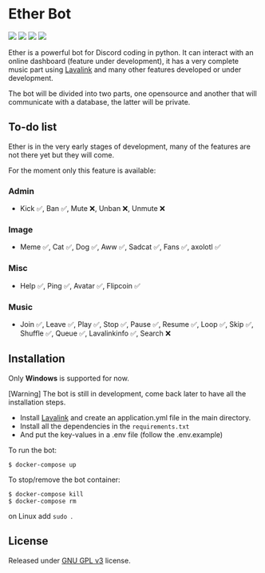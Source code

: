 # Ether Bot

![](https://img.shields.io/badge/python-3.9-blue.svg) ![](https://img.shields.io/badge/discord-py-blue.svg) ![](https://img.shields.io/github/license/holy-tanuki/Ether-Bot) ![](https://img.shields.io/github/stars/holy-tanuki/Ether-Bot)

Ether is a powerful bot for Discord coding in python. It can interact with an online dashboard (feature under development), it has a very complete music part using [Lavalink](https://github.com/Frederikam/Lavalink) and many other features developed or under development.

The bot will be divided into two parts, one opensource and another that will communicate with a database, the latter will be private.

## To-do list

Ether is in the very early stages of development, many of the features are not there yet but they will come.

For the moment only this feature is available:

### Admin
- Kick ✅, Ban ✅, Mute ❌, Unban ❌, Unmute ❌
### Image
- Meme ✅, Cat ✅, Dog ✅, Aww ✅, Sadcat ✅, Fans ✅, axolotl ✅
### Misc
- Help ✅, Ping ✅, Avatar ✅, Flipcoin ✅
### Music
- Join ✅, Leave ✅, Play ✅, Stop ✅, Pause ✅, Resume ✅, Loop ✅, Skip ✅, Shuffle ✅, Queue ✅, Lavalinkinfo ✅, Search ❌
## Installation

Only **Windows** is supported for now.

[Warning] The bot is still in development, come back later to have all the installation steps.

 - Install [Lavalink](https://github.com/Frederikam/Lavalink) and create an application.yml file in the main directory.
 - Install all the dependencies in the `requirements.txt`
 - And put the key-values in a .env file (follow the .env.example)

To run the bot:

```
$ docker-compose up
```

To stop/remove the bot container:

```
$ docker-compose kill
$ docker-compose rm
```

on Linux add `sudo `.

## License

Released under [GNU GPL v3](https://www.gnu.org/licenses/gpl-3.0.en.html) license.
